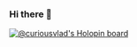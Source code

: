 ### Hi there 👋
[![@curiousvlad's Holopin board](https://holopin.me/curiousvlad)](https://holopin.io/@curiousvlad)


<!--
**curiousvlxd/curiousvlxd** is a ✨ _special_ ✨ repository because its `README.md` (this file) appears on your GitHub profile.

Here are some ideas to get you started:

- 🔭 I’m currently working on ...
- 🌱 I’m currently learning ...
- 👯 I’m looking to collaborate on ...
- 🤔 I’m looking for help with ...
- 💬 Ask me about ...
- 📫 How to reach me: ...
- 😄 Pronouns: ...
- ⚡ Fun fact: ...
-->
